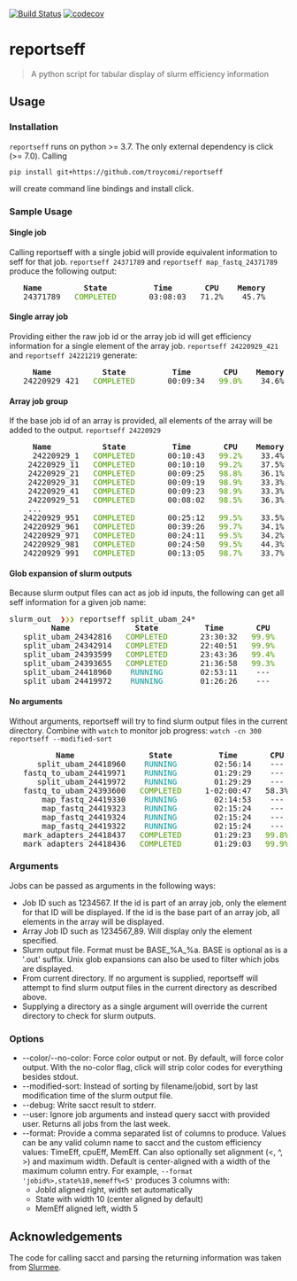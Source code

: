 [![Build Status](https://travis-ci.com/troycomi/reportseff.svg?branch=master)](https://travis-ci.com/troycomi/reportseff)
[![codecov](https://codecov.io/gh/troycomi/reportseff/branch/master/graph/badge.svg)](https://codecov.io/gh/troycomi/reportseff)

# reportseff

> A python script for tabular display of slurm efficiency information

## Usage
### Installation
`reportseff` runs on python >= 3.7.
The only external dependency is click (>= 7.0).
Calling
```
pip install git+https://github.com/troycomi/reportseff
```
will create command line bindings and install click.

### Sample Usage
#### Single job
Calling reportseff with a single jobid will provide equivalent information to
seff for that job.  `reportseff 24371789` and `reportseff map_fastq_24371789`
produce the following output:
<pre>
<b>   Name         State          Time       CPU    Memory  </b>
   24371789<font color="#4E9A06">   COMPLETED    </font>   03:08:03   71.2%    45.7%  
</pre>

#### Single array job
Providing either the raw job id or the array job id will get efficiency 
information for a single element of the array job.  `reportseff 24220929_421` 
and `reportseff 24221219` generate:
<pre>
<b>     Name           State          Time       CPU    Memory  </b>
   24220929_421<font color="#4E9A06">   COMPLETED    </font>   00:09:34 <font color="#4E9A06">  99.0%  </font>  34.6%  
</pre>

#### Array job group
If the base job id of an array is provided, all elements of the array will
be added to the output. `reportseff 24220929`
<pre><b>     Name           State          Time       CPU    Memory  </b>
     24220929_1<font color="#4E9A06">   COMPLETED    </font>   00:10:43 <font color="#4E9A06">  99.2%  </font>  33.4%  
    24220929_11<font color="#4E9A06">   COMPLETED    </font>   00:10:10 <font color="#4E9A06">  99.2%  </font>  37.5%  
    24220929_21<font color="#4E9A06">   COMPLETED    </font>   00:09:25 <font color="#4E9A06">  98.8%  </font>  36.1%  
    24220929_31<font color="#4E9A06">   COMPLETED    </font>   00:09:19 <font color="#4E9A06">  98.9%  </font>  33.3%  
    24220929_41<font color="#4E9A06">   COMPLETED    </font>   00:09:23 <font color="#4E9A06">  98.9%  </font>  33.3%  
    24220929_51<font color="#4E9A06">   COMPLETED    </font>   00:08:02 <font color="#4E9A06">  98.5%  </font>  36.3%  
	...
   24220929_951<font color="#4E9A06">   COMPLETED    </font>   00:25:12 <font color="#4E9A06">  99.5%  </font>  33.5%  
   24220929_961<font color="#4E9A06">   COMPLETED    </font>   00:39:26 <font color="#4E9A06">  99.7%  </font>  34.1%  
   24220929_971<font color="#4E9A06">   COMPLETED    </font>   00:24:11 <font color="#4E9A06">  99.5%  </font>  34.2%  
   24220929_981<font color="#4E9A06">   COMPLETED    </font>   00:24:50 <font color="#4E9A06">  99.5%  </font>  44.3%  
   24220929_991<font color="#4E9A06">   COMPLETED    </font>   00:13:05 <font color="#4E9A06">  98.7%  </font>  33.7%  
</pre>

#### Glob expansion of slurm outputs
Because slurm output files can act as job id inputs, the following can
get all seff information for a given job name:

<pre>slurm_out  <font color="#CC0000">❯</font><font color="#C4A000">❯</font><font color="#4E9A06">❯</font> reportseff split_ubam_24*
<b>         Name              State          Time       CPU    Memory  </b>
   split_ubam_24342816<font color="#4E9A06">   COMPLETED    </font>   23:30:32 <font color="#4E9A06">  99.9%  </font><font color="#CC0000">  4.5%   </font>
   split_ubam_24342914<font color="#4E9A06">   COMPLETED    </font>   22:40:51 <font color="#4E9A06">  99.9%  </font><font color="#CC0000">  4.6%   </font>
   split_ubam_24393599<font color="#4E9A06">   COMPLETED    </font>   23:43:36 <font color="#4E9A06">  99.4%  </font><font color="#CC0000">  4.4%   </font>
   split_ubam_24393655<font color="#4E9A06">   COMPLETED    </font>   21:36:58 <font color="#4E9A06">  99.3%  </font><font color="#CC0000">  4.5%   </font>
   split_ubam_24418960<font color="#06989A">    RUNNING     </font>   02:53:11    ---      ---   
   split_ubam_24419972<font color="#06989A">    RUNNING     </font>   01:26:26    ---      ---   
</pre>

#### No arguments
Without arguments, reportseff will try to find slurm output files in the
current directory.  Combine with `watch` to monitor job progress:
`watch -cn 300 reportseff --modified-sort`
<pre><b>          Name                State          Time       CPU    Memory  </b>
      split_ubam_24418960<font color="#06989A">    RUNNING     </font>   02:56:14    ---      ---
   fastq_to_ubam_24419971<font color="#06989A">    RUNNING     </font>   01:29:29    ---      ---
      split_ubam_24419972<font color="#06989A">    RUNNING     </font>   01:29:29    ---      ---
   fastq_to_ubam_24393600<font color="#4E9A06">   COMPLETED    </font> 1-02:00:47   58.3%    41.1%
       map_fastq_24419330<font color="#06989A">    RUNNING     </font>   02:14:53    ---      ---
       map_fastq_24419323<font color="#06989A">    RUNNING     </font>   02:15:24    ---      ---
       map_fastq_24419324<font color="#06989A">    RUNNING     </font>   02:15:24    ---      ---
       map_fastq_24419322<font color="#06989A">    RUNNING     </font>   02:15:24    ---      ---
   mark_adapters_24418437<font color="#4E9A06">   COMPLETED    </font>   01:29:23 <font color="#4E9A06">  99.8%  </font>  48.2%
   mark_adapters_24418436<font color="#4E9A06">   COMPLETED    </font>   01:29:03 <font color="#4E9A06">  99.9%  </font>  47.4%
</pre>

### Arguments
Jobs can be passed as arguments in the following ways:
- Job ID such as 1234567.  If the id is part of an array job, only the element
for that ID will be displayed.  If the id is the base part of an array job,
all elements in the array will be displayed.
- Array Job ID such as 1234567\_89.  Will display only the element specified.
- Slurm output file.  Format must be BASE\_%A\_%a.  BASE is optional as is a
'.out' suffix.  Unix glob expansions can also be used to filter which jobs
are displayed.
- From current directory.  If no argument is supplied, reportseff will attempt
to find slurm output files in the current directory as described above.
- Supplying a directory as a single argument will override the current
directory to check for slurm outputs.

### Options
- --color/--no-color: Force color output or not.  By default, will force color
output.  With the no-color flag, click will strip color codes for everything
besides stdout.
- --modified-sort: Instead of sorting by filename/jobid, sort by last 
modification time of the slurm output file.
- --debug: Write sacct result to stderr.
- --user: Ignore job arguments and instead query sacct with provided user.
Returns all jobs from the last week.
- --format: Provide a comma separated list of columns to produce.  Values can
be any valid column name to sacct and the custom efficiency values: TimeEff,
cpuEff, MemEff.  Can also optionally set alignment (<, ^, >) and maximum width.
Default is center-aligned with a width of the maximum column entry.  For
example, `--format 'jobid%>,state%10,memeff%<5'` produces 3 columns with:
  - JobId aligned right, width set automatically
  - State with width 10 (center aligned by default)
  - MemEff aligned left, width 5

## Acknowledgements
The code for calling sacct and parsing the returning information was taken
from [Slurmee](https://github.com/PrincetonUniversity/slurmee).
